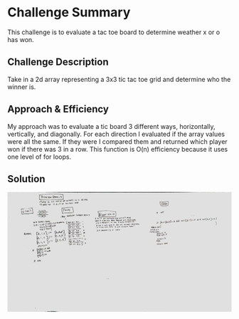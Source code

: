 # Challenge Summary
<!-- Short summary or background information -->
This challenge is to evaluate a tac toe board to determine weather x or o has won.

## Challenge Description
<!-- Description of the challenge -->
Take in a 2d array representing a 3x3 tic tac toe grid and determine who the winner is.

## Approach & Efficiency
<!-- What approach did you take? Why? What is the Big O space/time for this approach? -->
My approach was to evaluate a tic board 3 different ways, horizontally, vertically, and diagonally. For each direction I evaluated if the array values were all the same. If they were I compared them and returned which player won if there was 3 in a row. This function is O(n) efficiency because it uses one level of for loops.

## Solution
<!-- Embedded whiteboard image -->
![Whiteboard](whiteboard.jpg)